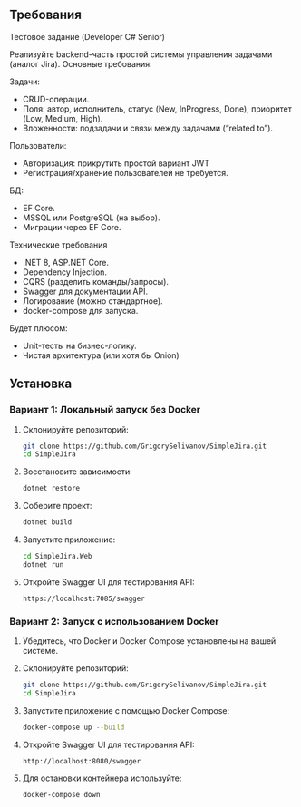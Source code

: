 ## Требования

Тестовое задание (Developer C# Senior)

Реализуйте backend-часть простой системы управления задачами (аналог Jira).
Основные требования:

Задачи:

- CRUD-операции.
- Поля: автор, исполнитель, статус (New, InProgress, Done), приоритет (Low, Medium, High).
- Вложенности: подзадачи и связи между задачами (“related to”).

Пользователи:

- Авторизация: прикрутить простой вариант JWT
- Регистрация/хранение пользователей не требуется.

БД:

- EF Core.
- MSSQL или PostgreSQL (на выбор).
- Миграции через EF Core.

Технические требования

- .NET 8, ASP.NET Core.
- Dependency Injection.
- CQRS (разделить команды/запросы).
- Swagger для документации API.
- Логирование (можно стандартное).
- docker-compose для запуска.

Будет плюсом:

- Unit-тесты на бизнес-логику.
- Чистая архитектура (или хотя бы Onion)

## Установка

### Вариант 1: Локальный запуск без Docker

1. Склонируйте репозиторий:

   ```bash
   git clone https://github.com/GrigorySelivanov/SimpleJira.git
   cd SimpleJira
   ```

2. Восстановите зависимости:

   ```bash
   dotnet restore
   ```

3. Соберите проект:

   ```bash
   dotnet build
   ```

4. Запустите приложение:

   ```bash
   cd SimpleJira.Web
   dotnet run
   ```

5. Откройте Swagger UI для тестирования API:
   ```
   https://localhost:7085/swagger
   ```

### Вариант 2: Запуск с использованием Docker

1. Убедитесь, что Docker и Docker Compose установлены на вашей системе.

2. Склонируйте репозиторий:

   ```bash
   git clone https://github.com/GrigorySelivanov/SimpleJira.git
   cd SimpleJira
   ```

3. Запустите приложение с помощью Docker Compose:

   ```bash
   docker-compose up --build
   ```

4. Откройте Swagger UI для тестирования API:

   ```
   http://localhost:8080/swagger
   ```

5. Для остановки контейнера используйте:
   ```bash
   docker-compose down
   ```
